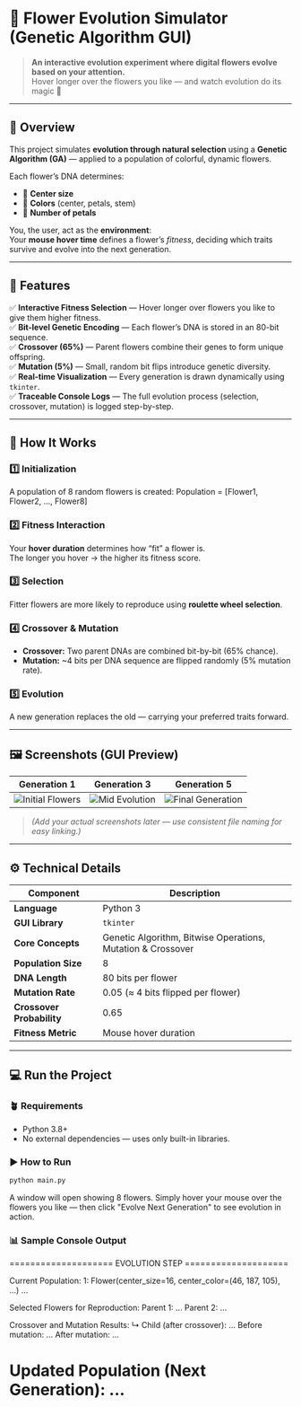 # 🌸 Flower Evolution Simulator (Genetic Algorithm GUI)

> **An interactive evolution experiment where digital flowers evolve based on your attention.**  
> Hover longer over the flowers you like — and watch evolution do its magic 🌿  

---

## 🎯 Overview

This project simulates **evolution through natural selection** using a **Genetic Algorithm (GA)** — applied to a population of colorful, dynamic flowers.  

Each flower’s DNA determines:
- 🌼 **Center size**
- 🎨 **Colors** (center, petals, stem)
- 🌸 **Number of petals**

You, the user, act as the **environment**:  
Your **mouse hover time** defines a flower’s *fitness*, deciding which traits survive and evolve into the next generation.

---

## 🧬 Features

✅ **Interactive Fitness Selection** — Hover longer over flowers you like to give them higher fitness.  
✅ **Bit-level Genetic Encoding** — Each flower’s DNA is stored in an 80-bit sequence.  
✅ **Crossover (65%)** — Parent flowers combine their genes to form unique offspring.  
✅ **Mutation (5%)** — Small, random bit flips introduce genetic diversity.  
✅ **Real-time Visualization** — Every generation is drawn dynamically using `tkinter`.  
✅ **Traceable Console Logs** — The full evolution process (selection, crossover, mutation) is logged step-by-step.  

---

## 🧠 How It Works

### 1️⃣ Initialization
A population of 8 random flowers is created:
Population = [Flower1, Flower2, ..., Flower8]

### 2️⃣ Fitness Interaction
Your **hover duration** determines how “fit” a flower is.  
The longer you hover → the higher its fitness score.

### 3️⃣ Selection
Fitter flowers are more likely to reproduce using **roulette wheel selection**.

### 4️⃣ Crossover & Mutation
- **Crossover:** Two parent DNAs are combined bit-by-bit (65% chance).  
- **Mutation:** ~4 bits per DNA sequence are flipped randomly (5% mutation rate).  

### 5️⃣ Evolution
A new generation replaces the old — carrying your preferred traits forward.  

---

## 🖼️ Screenshots (GUI Preview)

| Generation 1 | Generation 3 | Generation 5 |
|---------------|--------------|--------------|
| ![Initial Flowers](assets/gen1.png) | ![Mid Evolution](assets/gen3.png) | ![Final Generation](assets/gen5.png) |

> _(Add your actual screenshots later — use consistent file naming for easy linking.)_

---

## ⚙️ Technical Details

| Component | Description |
|------------|--------------|
| **Language** | Python 3 |
| **GUI Library** | `tkinter` |
| **Core Concepts** | Genetic Algorithm, Bitwise Operations, Mutation & Crossover |
| **Population Size** | 8 |
| **DNA Length** | 80 bits per flower |
| **Mutation Rate** | 0.05 (≈ 4 bits flipped per flower) |
| **Crossover Probability** | 0.65 |
| **Fitness Metric** | Mouse hover duration |

---

## 💻 Run the Project

### 🪴 Requirements
- Python 3.8+
- No external dependencies — uses only built-in libraries.

### ▶️ How to Run
```bash
python main.py
```

A window will open showing 8 flowers.
Simply hover your mouse over the flowers you like —
then click "Evolve Next Generation" to see evolution in action.

### 📊 Sample Console Output
==================== EVOLUTION STEP ====================

 Current Population:
1: Flower(center_size=16, center_color=(46, 187, 105), ...)
...

 Selected Flowers for Reproduction:
Parent 1: ...
Parent 2: ...

 Crossover and Mutation Results:
 ↳ Child (after crossover): ...
 Before mutation: ...
 After mutation: ...

 Updated Population (Next Generation):
...
========================================================

